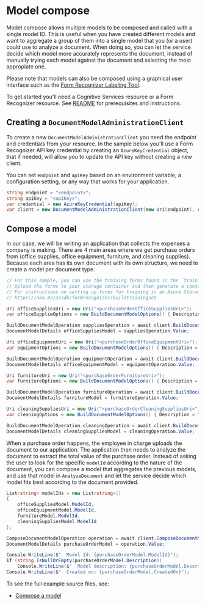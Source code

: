# Model compose

Model compose allows multiple models to be composed and called with a single model ID. This is useful when you have created different models and want to aggregate a group of them into a single model that you (or a user) could use to analyze a document.
When doing so, you can let the service decide which model more accurately represents the document, instead of manually trying each model against the document and selecting the most appropiate one.

Please note that models can also be composed using a graphical user interface such as the [Form Recognizer Labeling Tool][labeling_tool].

To get started you'll need a Cognitive Services resource or a Form Recognizer resource.  See [README][README] for prerequisites and instructions.

## Creating a `DocumentModelAdministrationClient`

To create a new `DocumentModelAdministrationClient` you need the endpoint and credentials from your resource. In the sample below you'll use a Form Recognizer API key credential by creating an `AzureKeyCredential` object, that if needed, will allow you to update the API key without creating a new client.

You can set `endpoint` and `apiKey` based on an environment variable, a configuration setting, or any way that works for your application.

```C# Snippet:CreateDocumentModelAdministrationClient
string endpoint = "<endpoint>";
string apiKey = "<apiKey>";
var credential = new AzureKeyCredential(apiKey);
var client = new DocumentModelAdministrationClient(new Uri(endpoint), credential);
```

## Compose a model
In our case, we will be writing an application that collects the expenses a company is making. There are 4 main areas where we get purchase orders from (office supplies, office equipment, furniture, and cleaning supplies). Because each area has its own document with its own structure, we need to create a model per document type.

```C# Snippet:FormRecognizerSampleBuildVariousModels
// For this sample, you can use the training forms found in the `trainingFiles` folder.
// Upload the forms to your storage container and then generate a container SAS URL.
// For instructions on setting up forms for training in an Azure Storage Blob Container, see
// https://aka.ms/azsdk/formrecognizer/buildtrainingset

Uri officeSuppliesUri = new Uri("<purchaseOrderOfficeSuppliesUri>");
var officeSupplieOptions = new BuildDocumentModelOptions() { Description = "Purchase order - Office supplies" };

BuildDocumentModelOperation suppliesOperation = await client.BuildDocumentModelAsync(WaitUntil.Completed, officeSuppliesUri, DocumentBuildMode.Template, options: officeSupplieOptions);
DocumentModelDetails officeSuppliesModel = suppliesOperation.Value;

Uri officeEquipmentUri = new Uri("<purchaseOrderOfficeEquipmentUri>");
var equipmentOptions = new BuildDocumentModelOptions() { Description = "Purchase order - Office Equipment" };

BuildDocumentModelOperation equipmentOperation = await client.BuildDocumentModelAsync(WaitUntil.Completed, officeSuppliesUri, DocumentBuildMode.Template, options: equipmentOptions);
DocumentModelDetails officeEquipmentModel = equipmentOperation.Value;

Uri furnitureUri = new Uri("<purchaseOrderFurnitureUri>");
var furnitureOptions = new BuildDocumentModelOptions() { Description = "Purchase order - Furniture" };

BuildDocumentModelOperation furnitureOperation = await client.BuildDocumentModelAsync(WaitUntil.Completed, officeSuppliesUri, DocumentBuildMode.Template, options: equipmentOptions);
DocumentModelDetails furnitureModel = furnitureOperation.Value;

Uri cleaningSuppliesUri = new Uri("<purchaseOrderCleaningSuppliesUri>");
var cleaningOptions = new BuildDocumentModelOptions() { Description = "Purchase order - Cleaning Supplies" };

BuildDocumentModelOperation cleaningOperation = await client.BuildDocumentModelAsync(WaitUntil.Completed, officeSuppliesUri, DocumentBuildMode.Template, options: equipmentOptions);
DocumentModelDetails cleaningSuppliesModel = cleaningOperation.Value;
```

When a purchase order happens, the employee in charge uploads the document to our application. The application then needs to analyze the document to extract the total value of the purchase order. Instead of asking the user to look for the specific `modelId` according to the nature of the document, you can compose a model that aggregates the previous models, and use that model in `AnalyzeDocument` and let the service decide which model fits best according to the document provided.

```C# Snippet:FormRecognizerSampleComposeModel
List<string> modelIds = new List<string>()
{
    officeSuppliesModel.ModelId,
    officeEquipmentModel.ModelId,
    furnitureModel.ModelId,
    cleaningSuppliesModel.ModelId
};

ComposeDocumentModelOperation operation = await client.ComposeDocumentModelAsync(WaitUntil.Completed, modelIds, description: "Composed Purchase order");
DocumentModelDetails purchaseOrderModel = operation.Value;

Console.WriteLine($"  Model Id: {purchaseOrderModel.ModelId}");
if (string.IsNullOrEmpty(purchaseOrderModel.Description))
    Console.WriteLine($"  Model description: {purchaseOrderModel.Description}");
Console.WriteLine($"  Created on: {purchaseOrderModel.CreatedOn}");
```

To see the full example source files, see:
* [Compose a model](https://github.com/Azure/azure-sdk-for-net/blob/main/sdk/formrecognizer/Azure.AI.FormRecognizer/tests/samples/Sample_ComposeModelAsync.cs)

[README]: https://github.com/Azure/azure-sdk-for-net/tree/main/sdk/formrecognizer/Azure.AI.FormRecognizer#getting-started
[labeling_tool]: https://aka.ms/azsdk/formrecognizer/labelingtool
